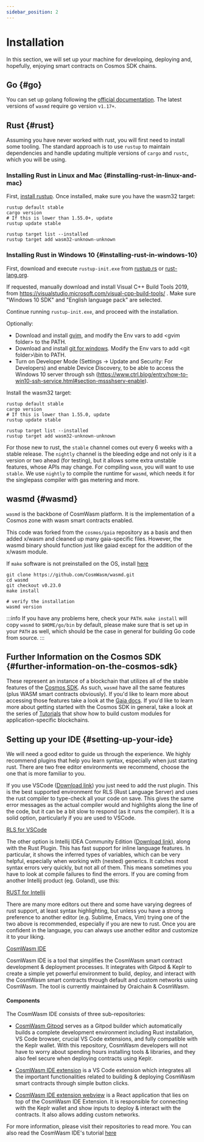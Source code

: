 ```yaml
---
sidebar_position: 2
---
```


# Installation

In this section, we will set up your machine for developing, deploying and, hopefully, enjoying smart contracts on
Cosmos SDK chains.

## Go {#go}

You can set up golang following the [official documentation](https://github.com/golang/go/wiki#working-with-go). The
latest versions of `wasmd` require go version `v1.17+`.

## Rust {#rust}

Assuming you have never worked with rust, you will first need to install some tooling. The standard approach is to
use `rustup` to maintain dependencies and handle updating multiple versions of
`cargo` and `rustc`, which you will be using.

### Installing Rust in Linux and Mac {#installing-rust-in-linux-and-mac}

First, [install rustup](https://rustup.rs/). Once installed, make sure you have the wasm32 target:

```shell
rustup default stable
cargo version
# If this is lower than 1.55.0+, update
rustup update stable

rustup target list --installed
rustup target add wasm32-unknown-unknown
```

### Installing Rust in Windows 10 {#installing-rust-in-windows-10}

First, download and execute `rustup-init.exe` from [rustup.rs](https://rustup.rs/)
or [rust-lang.org](https://www.rust-lang.org/tools/install).

If requested, manually download and install Visual C++ Build Tools 2019,
from https://visualstudio.microsoft.com/visual-cpp-build-tools/ . Make sure "Windows 10 SDK" and "English language pack"
are selected.

Continue running `rustup-init.exe`, and proceed with the installation.

Optionally:

- Download and install [gvim](https://www.vim.org/download.php#pc), and modify the Env vars to add \<gvim folder\> to
  the PATH.
- Download and install [git for windows](https://git-scm.com/download/win). Modify the Env vars to add \<git
  folder\>\bin to PATH.
- Turn on Developer Mode (Settings -> Update and Security: For Developers) and enable Device Discovery, to be able to
  access the Windows 10 server through
  ssh (https://www.ctrl.blog/entry/how-to-win10-ssh-service.html#section-mssshserv-enable).

Install the wasm32 target:

```shell
rustup default stable
cargo version
# If this is lower than 1.55.0, update
rustup update stable

rustup target list --installed
rustup target add wasm32-unknown-unknown
```

For those new to rust, the `stable` channel comes out every 6 weeks with a stable release. The `nightly` channel is the
bleeding edge and not only is it a version or two ahead (for testing), but it allows some extra unstable features, whose
APIs may change. For compiling `wasm`, you will want to use `stable`. We use `nightly` to compile the runtime
for `wasmd`, which needs it for the singlepass compiler with gas metering and more.

## wasmd {#wasmd}

`wasmd` is the backbone of CosmWasm platform. It is the implementation of a Cosmos zone with wasm smart contracts
enabled.

This code was forked from the `cosmos/gaia` repository as a basis and then added x/wasm and cleaned up many
gaia-specific files. However, the wasmd binary should function just like gaiad except for the addition of the x/wasm
module.

If `make` software is not preinstalled on the OS, install [here](https://stackoverflow.com/questions/32127524/how-to-install-and-use-make-in-windows)

```shell
git clone https://github.com/CosmWasm/wasmd.git
cd wasmd
git checkout v0.23.0
make install

# verify the installation
wasmd version
```

:::info
If you have any problems here, check your `PATH`. `make install` will copy `wasmd` to
`$HOME/go/bin` by default, please make sure that is set up in your `PATH` as well, which should be the case in general
for building Go code from source.
:::

## Further Information on the Cosmos SDK {#further-information-on-the-cosmos-sdk}

These represent an instance of a blockchain that utilizes all of the stable features of
the [Cosmos SDK](https://github.com/cosmos/cosmos-sdk). As such, `wasmd` have all the same features (plus WASM smart
contracts obviously). If you'd like to learn more about accessing those features take a look at
the [Gaia docs](https://github.com/cosmos/gaia/tree/main/docs/hub-tutorials). If you'd like to learn more about getting
started with the Cosmos SDK in general, take a look at the series of [Tutorials](https://tutorials.cosmos.network/) that
show how to build custom modules for application-specific blockchains.

## Setting up your IDE {#setting-up-your-ide}

We will need a good editor to guide us through the experience. We highly recommend plugins that help you learn syntax,
especially when just starting rust. There are two free editor environments we recommend, choose the one that is more
familiar to you.

If you use VSCode ([Download link](https://code.visualstudio.com/download)) you just need to add the rust plugin. This
is the best supported environment for RLS (Rust Language Server) and uses the rust compiler to type-check all your code
on save. This gives the same error messages as the actual compiler would and highlights along the line of the code, but
it can be a bit slow to respond (as it runs the compiler). It is a solid option, particularly if you are used to VSCode.

[RLS for VSCode](https://marketplace.visualstudio.com/items?itemName=rust-lang.rust)

The other option is Intellij IDEA Community Edition ([Download link](https://www.jetbrains.com/idea/download/)), along
with the Rust Plugin. This has fast support for inline language features. In particular, it shows the inferred types of
variables, which can be very helpful, especially when working with (nested) generics. It catches most syntax errors very
quickly, but not all of them. This means sometimes you have to look at compile failures to find the errors. If you are
coming from another Intellij product (eg. Goland), use this:

[RUST for Intellij](https://intellij-rust.github.io/)

There are many more editors out there and some have varying degrees of rust support, at least syntax highlighting, but
unless you have a strong preference to another editor (e.g. Sublime, Emacs, Vim) trying one of the two above is
recommended, especially if you are new to rust. Once you are confident in the language, you can always use another
editor and customize it to your liking.

[CosmWasm IDE](https://github.com/oraichain/cw-vscode)

CosmWasm IDE is a tool that simplifies the CosmWasm smart contract development & deployment processes. It integrates with Gitpod & Keplr to create a simple yet powerful environment to build, deploy, and interact with the CosmWasm smart contracts through default and custom networks using CosmWasm. The tool is currently maintained by Oraichain & CosmWasm.
  
#### Components

The CosmWasm IDE consists of three sub-repositories:

- [CosmWasm Gitpod](https://github.com/oraichain/cosmwasm-gitpod) serves as a Gitpod builder which automatically builds a complete development environment including Rust installation, VS Code browser, crucial VS Code extensions, and fully compatible with the Keplr wallet. With this repository, CosmWasm developers will not have to worry about spending hours installing tools & libraries, and they also feel secure when deploying contracts using Keplr.

- [CosmWasm IDE extension](https://github.com/oraichain/cw-vscode) is a VS Code extension which integrates all the important functionalities related to building & deploying CosmWasm smart contracts through simple button clicks.

- [CosmWasm IDE extension webview](https://github.com/oraichain/cw-ide-webview) is a React application that lies on top of the CosmWasm IDE Extension. It is responsible for connecting with the Keplr wallet and show inputs to deploy & interact with the contracts. It also allows adding custom networks.

For more information, please visit their repositories to read more. You can also read the CosmWasm IDE's tutorial [here](https://docs.cosmwasm.com/docs/1.0/tutorials/cosmwasm-ide)
